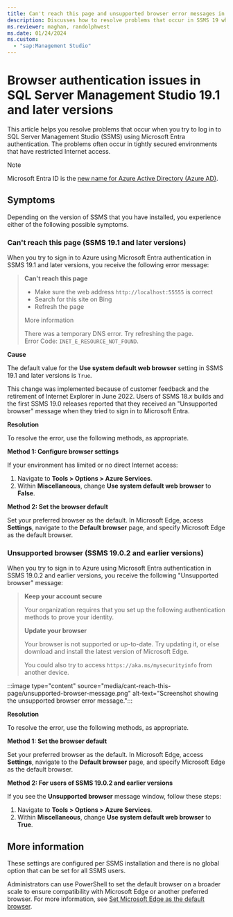 ```yaml
---
title: Can't reach this page and unsupported browser error messages in SMSS 19
description: Discusses how to resolve problems that occur in SSMS 19 when you try to sign in by using Microsoft Entra authentication in Internet Explorer.
ms.reviewer: maghan, randolphwest
ms.date: 01/24/2024
ms.custom:
  - "sap:Management Studio"
---
```


# Browser authentication issues in SQL Server Management Studio 19.1 and later versions

This article helps you resolve problems that occur when you try to log in to SQL Server Management Studio (SSMS) using Microsoft Entra authentication. The problems often occur in tightly secured environments that have restricted Internet access.

> [!NOTE]
> Microsoft Entra ID is the [new name for Azure Active Directory (Azure AD)](/entra/fundamentals/new-name).

## Symptoms

Depending on the version of SSMS that you have installed, you experience either of the following possible symptoms.

### Can't reach this page (SSMS 19.1 and later versions)

When you try to sign in to Azure using Microsoft Entra authentication in SSMS 19.1 and later versions, you receive the following error message:

> **Can't reach this page**
>
> - Make sure the web address `http://localhost:55555` is correct
> - Search for this site on Bing
> - Refresh the page
>
> More information
>
> There was a temporary DNS error. Try refreshing the page.  
> Error Code: `INET_E_RESOURCE_NOT_FOUND`.

**Cause**

The default value for the **Use system default web browser** setting in SSMS 19.1 and later versions is `True`.

This change was implemented because of customer feedback and the retirement of Internet Explorer in June 2022. Users of SSMS 18.*x* builds and the first SSMS 19.0 releases reported that they received an "Unsupported browser" message when they tried to sign in to Microsoft Entra.

**Resolution**

To resolve the error, use the following methods, as appropriate.

**Method 1: Configure browser settings**

If your environment has limited or no direct Internet access:

1. Navigate to **Tools > Options > Azure Services**.
1. Within **Miscellaneous**, change **Use system default web browser** to **False**.

**Method 2: Set the browser default**  

Set your preferred browser as the default. In Microsoft Edge, access **Settings**, navigate to the **Default browser** page, and specify Microsoft Edge as the default browser.
### Unsupported browser (SSMS 19.0.2 and earlier versions)

When you try to sign in to Azure using Microsoft Entra authentication in SSMS 19.0.2 and earlier versions, you receive the following "Unsupported browser" message:

> **Keep your account secure**
>
> Your organization requires that you set up the following authentication methods to prove your identity.
>
> **Update your browser**
>
> Your browser is not supported or up-to-date. Try updating it, or else download and install the latest version of Microsoft Edge.
>
> You could also try to access `https://aka.ms/mysecurityinfo` from another device.

:::image type="content" source="media/cant-reach-this-page/unsupported-browser-message.png" alt-text="Screenshot showing the unsupported browser error message.":::

**Resolution**

To resolve the error, use the following methods, as appropriate.

**Method 1: Set the browser default**

Set your preferred browser as the default. In Microsoft Edge, access **Settings**, navigate to the **Default browser** page, and specify Microsoft Edge as the default browser.

**Method 2: For users of SSMS 19.0.2 and earlier versions**

If you see the **Unsupported browser** message window, follow these steps:

1. Navigate to **Tools > Options > Azure Services**.
1. Within **Miscellaneous**, change **Use system default web browser** to **True**.

## More information

These settings are configured per SSMS installation and there is no global option that can be set for all SSMS users.

Administrators can use PowerShell to set the default browser on a broader scale to ensure compatibility with Microsoft Edge or another preferred browser. For more information, see [Set Microsoft Edge as the default browser](/deployedge/edge-default-browser).
